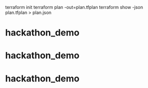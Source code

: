 terraform init 
terraform plan -out=plan.tfplan
terraform show -json plan.tfplan > plan.json
# hackathon_demo
# hackathon_demo
# hackathon_demo
